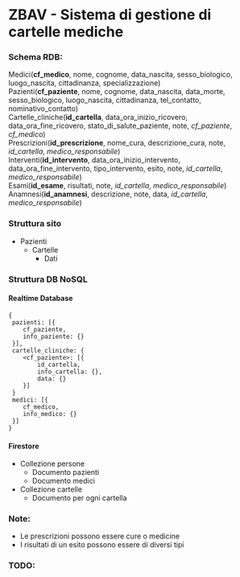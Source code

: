 # ZBAV - Sistema di gestione di cartelle mediche

### Schema RDB:

Medici(**cf_medico**, nome, cognome, data_nascita, sesso_biologico, luogo_nascita, cittadinanza, specializzazione)<br/>
Pazienti(**cf_paziente**, nome, cognome, data_nascita, data_morte, sesso_biologico, luogo_nascita, cittadinanza, tel_contatto, nominativo_contatto)<br/>
Cartelle_cliniche(**id_cartella**, data_ora_inizio_ricovero, data_ora_fine_ricovero, stato_di_salute_paziente, note, *cf_paziente*, *cf_medico*)<br/>
Prescrizioni(**id_prescrizione**, nome_cura, descrizione_cura, note, *id_cartella*, *medico_responsabile*)<br/>
Interventi(**id_intervento**, data_ora_inizio_intervento, data_ora_fine_intervento, tipo_intervento, esito, note, *id_cartella*, *medico_responsabile*)<br/>
Esami(**id_esame**, risultati, note, *id_cartella*, *medico_responsabile*)<br/>
Anamnesi(**id_anamnesi**, descrizione, note, data, *id_cartella*, *medico_responsabile*)<br/>

### Struttura sito

 - Pazienti
 	- Cartelle
 		- Dati

### Struttura DB NoSQL

#### Realtime Database

```
{
 pazienti: [{
 	cf_paziente,
 	info_paziente: {}
 }],
 cartelle_cliniche: {
 	<cf_paziente>: [{
		id_cartella,
		info_cartella: {},
		data: {}
	}]
 }
 medici: [{
 	cf_medico,
	info_medico: {}
 }]
}
```

#### Firestore

 - Collezione persone
   - Documento pazienti
   - Documento medici
 - Collezione cartelle
 	- Documento per ogni cartella

### Note:

 - Le prescrizioni possono essere cure o medicine
 - I risultati di un esito possono essere di diversi tipi

### TODO:
